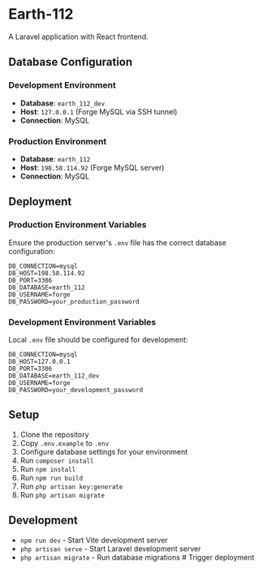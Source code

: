 # Earth-112

A Laravel application with React frontend.

## Database Configuration

### Development Environment
- **Database**: `earth_112_dev`
- **Host**: `127.0.0.1` (Forge MySQL via SSH tunnel)
- **Connection**: MySQL

### Production Environment
- **Database**: `earth_112`
- **Host**: `198.58.114.92` (Forge MySQL server)
- **Connection**: MySQL

## Deployment

### Production Environment Variables
Ensure the production server's `.env` file has the correct database configuration:

```env
DB_CONNECTION=mysql
DB_HOST=198.58.114.92
DB_PORT=3306
DB_DATABASE=earth_112
DB_USERNAME=forge
DB_PASSWORD=your_production_password
```

### Development Environment Variables
Local `.env` file should be configured for development:

```env
DB_CONNECTION=mysql
DB_HOST=127.0.0.1
DB_PORT=3306
DB_DATABASE=earth_112_dev
DB_USERNAME=forge
DB_PASSWORD=your_development_password
```

## Setup

1. Clone the repository
2. Copy `.env.example` to `.env`
3. Configure database settings for your environment
4. Run `composer install`
5. Run `npm install`
6. Run `npm run build`
7. Run `php artisan key:generate`
8. Run `php artisan migrate`

## Development

- `npm run dev` - Start Vite development server
- `php artisan serve` - Start Laravel development server
- `php artisan migrate` - Run database migrations # Trigger deployment
